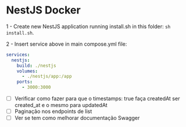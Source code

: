 # NestJS Docker

1 - Create new NestJS application running install.sh in this folder: `sh install.sh`.

2 - Insert service above in main compose.yml file:

```yaml
services:
  nestjs:
    build: ./nestjs
    volumes:
      - ./nestjs/app:/app
    ports:
      - 3000:3000
```

- [ ] Verificar como fazer para que o timestamps: true faça createdAt ser created_at e o mesmo para updatedAt
- [ ] Paginação nos endpoints de list
- [ ] Ver se tem como melhorar documentação Swagger

